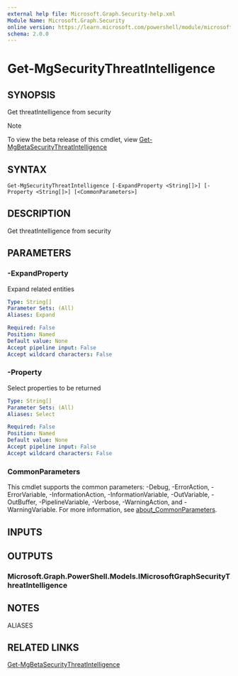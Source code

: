```yaml
---
external help file: Microsoft.Graph.Security-help.xml
Module Name: Microsoft.Graph.Security
online version: https://learn.microsoft.com/powershell/module/microsoft.graph.security/get-mgsecuritythreatintelligence
schema: 2.0.0
---
```


# Get-MgSecurityThreatIntelligence

## SYNOPSIS
Get threatIntelligence from security

> [!NOTE]
> To view the beta release of this cmdlet, view [Get-MgBetaSecurityThreatIntelligence](/powershell/module/Microsoft.Graph.Beta.Security/Get-MgSecurityThreatIntelligence?view=graph-powershell-beta)

## SYNTAX

```
Get-MgSecurityThreatIntelligence [-ExpandProperty <String[]>] [-Property <String[]>] [<CommonParameters>]
```

## DESCRIPTION
Get threatIntelligence from security

## PARAMETERS

### -ExpandProperty
Expand related entities

```yaml
Type: String[]
Parameter Sets: (All)
Aliases: Expand

Required: False
Position: Named
Default value: None
Accept pipeline input: False
Accept wildcard characters: False
```

### -Property
Select properties to be returned

```yaml
Type: String[]
Parameter Sets: (All)
Aliases: Select

Required: False
Position: Named
Default value: None
Accept pipeline input: False
Accept wildcard characters: False
```

### CommonParameters
This cmdlet supports the common parameters: -Debug, -ErrorAction, -ErrorVariable, -InformationAction, -InformationVariable, -OutVariable, -OutBuffer, -PipelineVariable, -Verbose, -WarningAction, and -WarningVariable. For more information, see [about_CommonParameters](http://go.microsoft.com/fwlink/?LinkID=113216).

## INPUTS

## OUTPUTS

### Microsoft.Graph.PowerShell.Models.IMicrosoftGraphSecurityThreatIntelligence
## NOTES

ALIASES

## RELATED LINKS
[Get-MgBetaSecurityThreatIntelligence](/powershell/module/Microsoft.Graph.Beta.Security/Get-MgSecurityThreatIntelligence?view=graph-powershell-beta)

